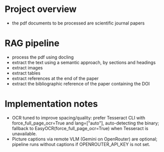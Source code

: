 # Project overview
- the pdf documents to be processed are scientific journal papers

# RAG pipeline
- process the pdf using docling
- extract the text using a semantic approach, by sections and headings
- extract images
- extract tables
- extract references at the end of the paper
- extract the bibliographic reference of the paper containing the DOI

# Implementation notes
- OCR tuned to improve spacing/quality: prefer Tesseract CLI with force_full_page_ocr=True and lang=["auto"], auto-detecting the binary; fallback to EasyOCR(force_full_page_ocr=True) when Tesseract is unavailable.
- Picture captions via remote VLM (Gemini on OpenRouter) are optional; pipeline runs without captions if OPENROUTER_API_KEY is not set.

